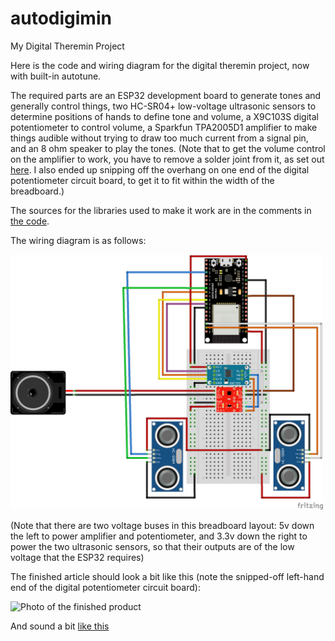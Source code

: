 # autodigimin
My Digital Theremin Project

Here is the code and wiring diagram for the digital theremin project, now with built-in autotune.  

The required parts are an ESP32 development board to generate tones and generally control things, two HC-SR04+ low-voltage ultrasonic sensors to determine positions of hands to define tone and volume, a X9C103S digital potentiometer to control volume, a Sparkfun TPA2005D1 amplifier to make things audible without trying to draw too much current from a signal pin, and an 8 ohm speaker to play the tones. (Note that to get the volume control on the amplifier to work, you have to remove a solder joint from it, as set out <A HREF=https://www.sparkfun.com/tutorials/392#volume>here</A>. I also ended up snipping off the overhang on one end of the digital potentiometer circuit board, to get it to fit within the width of the breadboard.)

The sources for the libraries used to make it work are in the comments in <A href="autodigimin.ino">the code</a>.

The wiring diagram is as follows:

<img src="autodigimin_bb.png" alt="Wiring Diagram" width="500">

(Note that there are two voltage buses in this breadboard layout: 5v down the left to power amplifier and potentiometer, and 3.3v down the right to power the two ultrasonic sensors, so that their outputs are of the low voltage that the ESP32 requires)

The finished article should look a bit like this (note the snipped-off left-hand end of the digital potentiometer circuit board):

<img src="IMG_1196.JPG" alt="Photo of the finished product" width="500">

And sound a bit <A href="IMG_1182%201.mov">like this</a>
